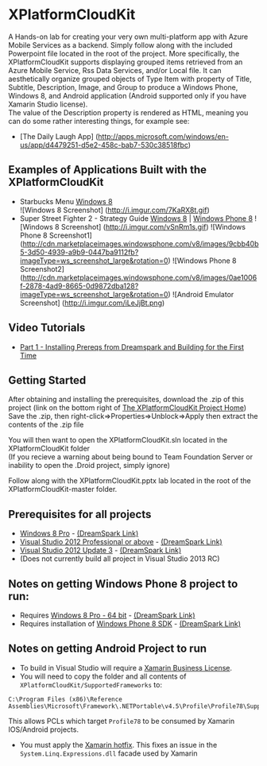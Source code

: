 XPlatformCloudKit
=================

A Hands-on lab for creating your very own multi-platform app with Azure Mobile Services as a backend. Simply follow along with the included Powerpoint file located in the root of the project.
More specifically, the XPlatformCloudKit supports displaying grouped items retrieved from an Azure Mobile Service, Rss Data Services, and/or Local file.  It can aesthetically organize grouped objects of Type Item with property of Title, Subtitle, Description, Image, and Group to produce a Windows Phone, Windows 8, and Android application (Android supported only if you have Xamarin Studio license).  
The value of the Description property is rendered as HTML, meaning you can do some rather interesting things, for example see: 
* [The Daily Laugh App] (http://apps.microsoft.com/windows/en-us/app/d4479251-d5e2-458c-bab7-530c38518fbc)

Examples of Applications Built with the XPlatformCloudKit
---------------------------------------------------------
* Starbucks Menu [Windows 8](http://apps.microsoft.com/windows/en-us/app/starbucks-menu/ad9e782f-9f89-46b9-ae5d-fcc296e43118)  
  ![Windows 8 Screenshot] (http://i.imgur.com/7KaRX8t.gif)
* Super Street Fighter 2 - Strategy Guide [Windows 8](http://apps.microsoft.com/windows/en-us/app/655e0b21-6a5f-455e-bc7f-01845c1198f9) | [Windows Phone 8](http://www.windowsphone.com/en-us/store/app/super-street-fighter-2/fe3dbbce-7770-4a41-b395-f42e3819141d)
  ![Windows 8 Screenshot] (http://i.imgur.com/vSnRm1s.gif)
  ![Windows Phone 8 Screenshot1] (http://cdn.marketplaceimages.windowsphone.com/v8/images/9cbb40b5-3d50-4939-a9b9-0447ba9112fb?imageType=ws_screenshot_large&rotation=0)
  ![Windows Phone 8 Screenshot2] (http://cdn.marketplaceimages.windowsphone.com/v8/images/0ae1006f-2878-4ad9-8665-0d9872dba128?imageType=ws_screenshot_large&rotation=0)
  ![Android Emulator Screenshot] (http://i.imgur.com/iLeJjBt.png)

Video Tutorials
---------------
* [Part 1 - Installing Prereqs from Dreamspark and Building for the First Time](http://www.youtube.com/watch?v=yKGPE95etYM)

Getting Started
---------------

After obtaining and installing the prerequisites, download the .zip of this project (link on the bottom right of [The XPlatformCloudKit Project Home](https://github.com/winappkits/XPlatformCloudKit))
Save the .zip, then right-click=>Properties=>Unblock=>Apply  then extract the contents of the .zip file

You will then want to open the XPlatformCloudKit.sln located in the XPlatformCloudKit folder   
(If you recieve a warning about being bound to Team Foundation Server or inability to open the .Droid project, simply ignore)  

Follow along with the XPlatformCloudKit.pptx lab located in the root of the XPlatformCloudKit-master folder.

Prerequisites for all projects
------------------------------

* [Windows 8 Pro](http://windows.microsoft.com/en-us/windows/buy?ocid=GA8_O_WOL_DIS_ShopHP_FPP_Light) - [(DreamSpark Link)](https://www.dreamspark.com/student/Windows-8-App-Development.aspx)
* [Visual Studio 2012 Professional or above](http://www.microsoft.com/visualstudio/eng/products/visual-studio-overview) - [(DreamSpark Link)](https://www.dreamspark.com/Product/Product.aspx?productid=44)
* [Visual Studio 2012 Update 3](http://support.microsoft.com/kb/2835600) - [(DreamSpark Link)](https://www.dreamspark.com/Product/Product.aspx?productid=51)
* (Does not currently build all project in Visual Studio 2013 RC)

Notes on getting Windows Phone 8 project to run:
-----------------------------------------------

* Requires [Windows 8 Pro - 64 bit](http://windows.microsoft.com/en-us/windows/buy?ocid=GA8_O_WOL_DIS_ShopHP_FPP_Light) - [(DreamSpark Link)](https://www.dreamspark.com/student/Windows-8-App-Development.aspx)
* Requires installation of [Windows Phone 8 SDK](http://aka.ms/phonesdk-cr) - [(DreamSpark Link)](https://www.dreamspark.com/student/Windows-Phone-8-App-Development.aspx)

Notes on getting Android Project to run
---------------------------------------

- To build in Visual Studio will require a [Xamarin Business License](https://store.xamarin.com/).
- You will need to copy the folder and all contents of `XPlatformCloudKit/SupportedFrameworks` to:
  
```
C:\Program Files (x86)\Reference Assemblies\Microsoft\Framework\.NETPortable\v4.5\Profile\Profile78\SupportedFrameworks
```
This allows PCLs which target `Profile78` to be consumed by Xamarin IOS/Android projects.
- You must apply the [Xamarin hotfix](http://forums.xamarin.com/discussion/5507/using-system-linq-expressions-in-a-pcl-method-causes-typeloadexpression-mono-android-4-7-10024). This fixes an issue in the `System.Linq.Expressions.dll` facade used by Xamarin
